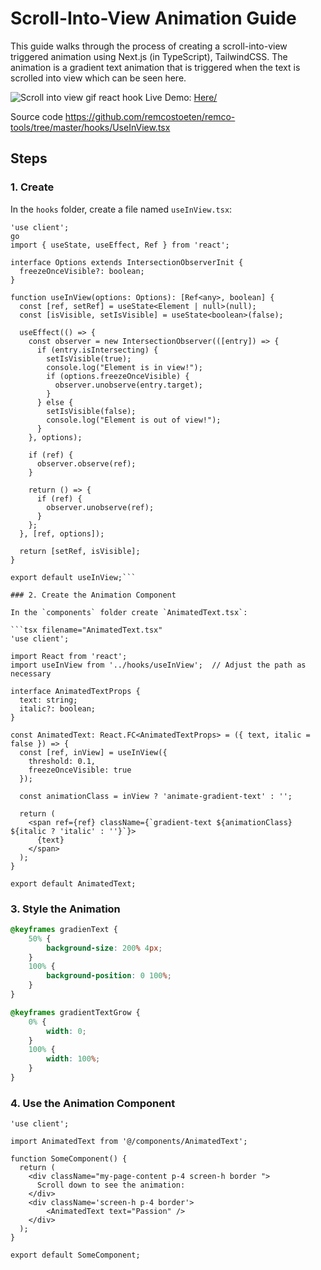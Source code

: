 # Scroll-Into-View Animation Guide

This guide walks through the process of creating a scroll-into-view triggered animation using Next.js (in TypeScript), TailwindCSS. The animation is a gradient text animation that is triggered when the text is scrolled into view which can be seen here.

<Image src="/scroll-into-view.gif" alt="Scroll into view gif react hook" width={500} height={500} />
Live Demo: <a href='https://github.com/remcostoeten/remcostoeten/blob/dev/hooks/useInView.tsx' target='_blank'>Here/</a>


Source code <a href='https://github.com/remcostoeten/remco-tools/tree/master/hooks/UseInView.tsx' target='_blank'>https://github.com/remcostoeten/remco-tools/tree/master/hooks/UseInView.tsx</a>

## Steps

### 1. Create
In the `hooks` folder, create a file named `useInView.tsx`:

```tsx filename="useInView.tsx"
'use client';
go
import { useState, useEffect, Ref } from 'react';

interface Options extends IntersectionObserverInit {
  freezeOnceVisible?: boolean;
}

function useInView(options: Options): [Ref<any>, boolean] {
  const [ref, setRef] = useState<Element | null>(null);
  const [isVisible, setIsVisible] = useState<boolean>(false);

  useEffect(() => {
    const observer = new IntersectionObserver(([entry]) => {
      if (entry.isIntersecting) {
        setIsVisible(true);
        console.log("Element is in view!");
        if (options.freezeOnceVisible) {
          observer.unobserve(entry.target);
        }
      } else {
        setIsVisible(false);
        console.log("Element is out of view!");
      }
    }, options);

    if (ref) {
      observer.observe(ref);
    }

    return () => {
      if (ref) {
        observer.unobserve(ref);
      }
    };
  }, [ref, options]);

  return [setRef, isVisible];
}

export default useInView;```

### 2. Create the Animation Component

In the `components` folder create `AnimatedText.tsx`:

```tsx filename="AnimatedText.tsx"
'use client';

import React from 'react';
import useInView from '../hooks/useInView';  // Adjust the path as necessary

interface AnimatedTextProps {
  text: string;
  italic?: boolean;
}

const AnimatedText: React.FC<AnimatedTextProps> = ({ text, italic = false }) => {
  const [ref, inView] = useInView({
    threshold: 0.1,
    freezeOnceVisible: true
  });

  const animationClass = inView ? 'animate-gradient-text' : '';

  return (
    <span ref={ref} className={`gradient-text ${animationClass} ${italic ? 'italic' : ''}`}>
      {text}
    </span>
  );
}

export default AnimatedText;
```

### 3. Style the Animation


```css filename="animations.css"
@keyframes gradienText {
    50% {
        background-size: 200% 4px;
    }
    100% {
        background-position: 0 100%;
    }
}

@keyframes gradientTextGrow {
    0% {
        width: 0;
    }
    100% {
        width: 100%;
    }
}
   ```

   ### 4. Use the Animation Component

```tsx filename="SomeComponent.tsx"
'use client';

import AnimatedText from '@/components/AnimatedText';

function SomeComponent() {
  return (
    <div className="my-page-content p-4 screen-h border ">
      Scroll down to see the animation:
    </div>
    <div className='screen-h p-4 border'>
        <AnimatedText text="Passion" />
    </div>
  );
}

export default SomeComponent;
```